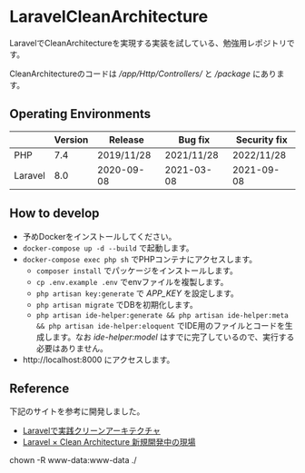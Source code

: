 # LaravelCleanArchitecture

LaravelでCleanArchitectureを実現する実装を試している、勉強用レポジトリです。

CleanArchitectureのコードは */app/Http/Controllers/* と */package* にあります。

## Operating Environments

|         | Version | Release    | Bug fix    | Security fix |
| ------- | ------- | ---------- | ---------- | ------------ |
| PHP     | 7.4     | 2019/11/28 | 2021/11/28 | 2022/11/28   |
| Laravel | 8.0     | 2020-09-08 | 2021-03-08 | 2021-09-08   |

## How to develop

- 予めDockerをインストールしてください。
- `docker-compose up -d --build` で起動します。
- `docker-compose exec php sh` でPHPコンテナにアクセスします。
  - `composer install` でパッケージをインストールします。
  - `cp .env.example .env` でenvファイルを複製します。
  - `php artisan key:generate` で *APP_KEY* を設定します。
  - `php artisan migrate` でDBを初期化します。
  - `php artisan ide-helper:generate && php artisan ide-helper:meta && php artisan ide-helper:eloquent` でIDE用のファイルとコードを生成します。なお *ide-helper:model* はすでに完了しているので、実行する必要はありません。
- http://localhost:8000 にアクセスします。

## Reference

下記のサイトを参考に開発しました。

- [Laravelで実践クリーンアーキテクチャ](https://qiita.com/nrslib/items/aa49d10dd2bcb3110f22)
- [Laravel × Clean Architecture 新規開発中の現場](https://speakerdeck.com/ianbrison/laravel-x-clean-architecture-xin-gui-kai-fa-zhong-falsexian-chang)

chown -R www-data:www-data ./

